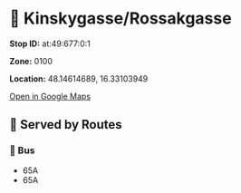 # 🚉 Kinskygasse/Rossakgasse


**Stop ID:** at:49:677:0:1

**Zone:** 0100

**Location:** 48.14614689, 16.33103949

[Open in Google Maps](https://www.google.com/maps?q=48.14614689,16.33103949)

## 🚆 Served by Routes

### 🚌 Bus
- 65A
- 65A